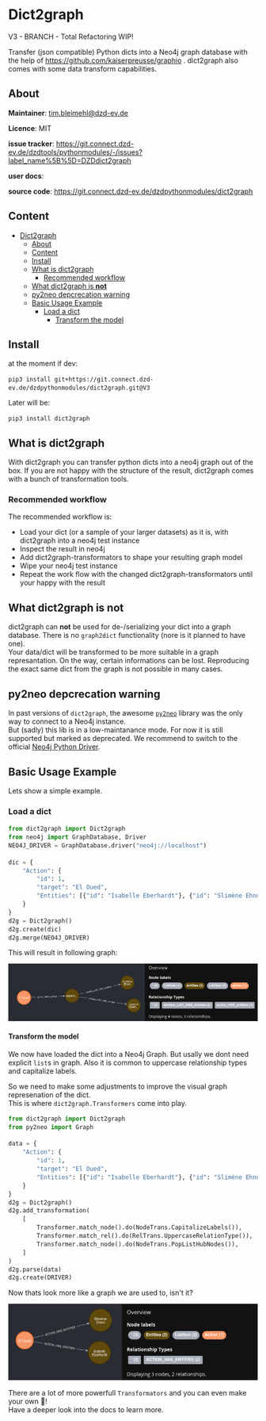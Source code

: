 # Dict2graph

V3 - BRANCH - Total Refactoring WIP!

Transfer (json compatible) Python dicts into a Neo4j graph database with the help of https://github.com/kaiserpreusse/graphio . dict2graph also comes with some data transform capabilities.

## About

**Maintainer**: tim.bleimehl@dzd-ev.de

**Licence**: MIT

**issue tracker**: https://git.connect.dzd-ev.de/dzdtools/pythonmodules/-/issues?label_name%5B%5D=DZDdict2graph

**user docs**:

**source code**: https://git.connect.dzd-ev.de/dzdpythonmodules/dict2graph

## Content

- [Dict2graph](#dict2graph)
  - [About](#about)
  - [Content](#content)
  - [Install](#install)
  - [What is dict2graph](#what-is-dict2graph)
    - [Recommended workflow](#recommended-workflow)
  - [What dict2graph is **not**](#what-dict2graph-is-not)
  - [py2neo depcrecation warning](#py2neo-depcrecation-warning)
  - [Basic Usage Example](#basic-usage-example)
    - [Load a dict](#load-a-dict)
      - [Transform the model](#transform-the-model)


## Install

at the moment if dev:

`pip3 install git+https://git.connect.dzd-ev.de/dzdpythonmodules/dict2graph.git@V3`

Later will be:

`pip3 install dict2graph`
## What is dict2graph 

With dict2graph you can transfer python dicts into a neo4j graph out of the box. If you are not happy with the structure of the result, dict2graph comes with a bunch of transformation tools.

### Recommended workflow

The recommended workflow is:

- Load your dict (or a sample of your larger datasets) as it is, with dict2graph into a neo4j test instance
- Inspect the result in neo4j
- Add dict2graph-transformators to shape your resulting graph model
- Wipe your neo4j test instance
- Repeat the work flow with the changed dict2graph-transformators until your happy with the result

## What dict2graph is **not**

dict2graph can **not** be used for de-/serializing your dict into a graph database. There is no `graph2dict` functionality (nore is it planned to have one).  
Your data/dict will be transformed to be more suitable in a graph represantation. On the way, certain informations can be lost. Reproducing the exact same dict from the graph is not possible in many cases.

## py2neo depcrecation warning

In past versions of `dict2graph`, the awesome [`py2neo`](https://py2neo.org/2021.1/) library was the only way to connect to a Neo4j instance.  
But (sadly) this lib is in a low-maintanance mode. For now it is still supported but marked as deprecated. We recommend to switch to the official [Neo4j Python Driver](https://neo4j.com/docs/api/python-driver/current/). 

## Basic Usage Example

Lets show a simple example.

### Load a dict

```python
from dict2graph import Dict2graph
from neo4j import GraphDatabase, Driver
NEO4J_DRIVER = GraphDatabase.driver("neo4j://localhost")

dic = {
    "Action": {
        "id": 1,
        "target": "El Oued",
        "Entities": [{"id": "Isabelle Eberhardt"}, {"id": "Slimène Ehnni"}],
    }
}
d2g = Dict2graph()
d2g.create(dic)
d2g.merge(NEO4J_DRIVER)
```

This will result in following graph:

![](dict2graph_docs/img/readme_basic_example.png "Result example 1")

#### Transform the model

We now have loaded the dict into a Neo4j Graph. But usally we dont need explicit `list`s in graph. Also it is common to uppercase relationship types and capitalize labels.

So we need to make some adjustments to improve the visual graph represenation of the dict.  
This is where `dict2graph.Transformers` come into play.

```python
from dict2graph import Dict2graph
from py2neo import Graph

data = {
    "Action": {
        "id": 1,
        "target": "El Oued",
        "Entities": [{"id": "Isabelle Eberhardt"}, {"id": "Slimène Ehnni"}],
    }
}
d2g = Dict2graph()
d2g.add_transformation(
    [
        Transformer.match_node().do(NodeTrans.CapitalizeLabels()),
        Transformer.match_rel().do(RelTrans.UppercaseRelationType()),
        Transformer.match_node().do(NodeTrans.PopListHubNodes()),
    ]
)
d2g.parse(data)
d2g.create(DRIVER)
```
 Now thats look more like a graph we are used to, isn't it?

![](dict2graph_docs/img/readme_basic_example_trans.png "Result example 1")

 There are a lot of more powerfull `Transformators` and you can even make your own 🚀!  
 Have a deeper look into the docs to learn more.